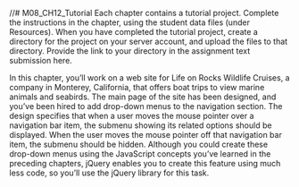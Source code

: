 //# M08_CH12_Tutorial
Each chapter contains a tutorial project. Complete the instructions in the chapter, using the student data files (under Resources). 
When you have completed the tutorial project, create a directory for the project on your server account, and upload the files to that directory. 
Provide the link to your directory in the assignment text submission here.

In this chapter, you’ll work on a web site for Life on Rocks Wildlife Cruises, a company in Monterey, California, that offers boat trips to view marine animals and seabirds. 
The main page of the site has been designed, and you’ve been hired to add drop-down menus to the navigation section. 
The design specifies that when a user moves the mouse pointer over a navigation bar item, the submenu showing its related options should be displayed. 
When the user moves the mouse pointer off that navigation bar item, the submenu should be hidden. 
Although you could create these drop-down menus using the JavaScript concepts you’ve learned in the preceding chapters, jQuery enables you to create this feature using 
much less code, so you’ll use the jQuery library for this task.
